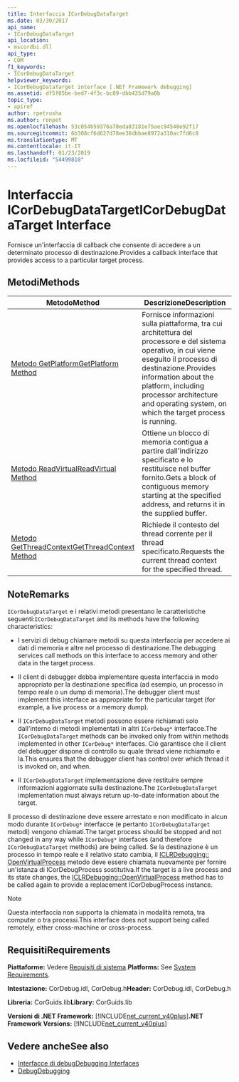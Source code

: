 ```yaml
---
title: Interfaccia ICorDebugDataTarget
ms.date: 03/30/2017
api_name:
- ICorDebugDataTarget
api_location:
- mscordbi.dll
api_type:
- COM
f1_keywords:
- ICorDebugDataTarget
helpviewer_keywords:
- ICorDebugDataTarget interface [.NET Framework debugging]
ms.assetid: df5f05be-bed7-4f3c-bc89-dbb435d79a0b
topic_type:
- apiref
author: rpetrusha
ms.author: ronpet
ms.openlocfilehash: 53c054b59376a78eda83181e75aec94548e92f17
ms.sourcegitcommit: 6b308cf6d627d78ee36dbbae8972a310ac7fd6c8
ms.translationtype: MT
ms.contentlocale: it-IT
ms.lasthandoff: 01/23/2019
ms.locfileid: "54499818"
---
```

# <a name="icordebugdatatarget-interface"></a><span data-ttu-id="b5a58-102">Interfaccia ICorDebugDataTarget</span><span class="sxs-lookup"><span data-stu-id="b5a58-102">ICorDebugDataTarget Interface</span></span>
<span data-ttu-id="b5a58-103">Fornisce un'interfaccia di callback che consente di accedere a un determinato processo di destinazione.</span><span class="sxs-lookup"><span data-stu-id="b5a58-103">Provides a callback interface that provides access to a particular target process.</span></span>  
  
## <a name="methods"></a><span data-ttu-id="b5a58-104">Metodi</span><span class="sxs-lookup"><span data-stu-id="b5a58-104">Methods</span></span>  
  
|<span data-ttu-id="b5a58-105">Metodo</span><span class="sxs-lookup"><span data-stu-id="b5a58-105">Method</span></span>|<span data-ttu-id="b5a58-106">Descrizione</span><span class="sxs-lookup"><span data-stu-id="b5a58-106">Description</span></span>|  
|------------|-----------------|  
|[<span data-ttu-id="b5a58-107">Metodo GetPlatform</span><span class="sxs-lookup"><span data-stu-id="b5a58-107">GetPlatform Method</span></span>](../../../../docs/framework/unmanaged-api/debugging/icordebugdatatarget-getplatform-method.md)|<span data-ttu-id="b5a58-108">Fornisce informazioni sulla piattaforma, tra cui architettura del processore e del sistema operativo, in cui viene eseguito il processo di destinazione.</span><span class="sxs-lookup"><span data-stu-id="b5a58-108">Provides information about the platform, including processor architecture and operating system, on which the target process is running.</span></span>|  
|[<span data-ttu-id="b5a58-109">Metodo ReadVirtual</span><span class="sxs-lookup"><span data-stu-id="b5a58-109">ReadVirtual Method</span></span>](../../../../docs/framework/unmanaged-api/debugging/icordebugdatatarget-readvirtual-method.md)|<span data-ttu-id="b5a58-110">Ottiene un blocco di memoria contigua a partire dall'indirizzo specificato e lo restituisce nel buffer fornito.</span><span class="sxs-lookup"><span data-stu-id="b5a58-110">Gets a block of contiguous memory starting at the specified address, and returns it in the supplied buffer.</span></span>|  
|[<span data-ttu-id="b5a58-111">Metodo GetThreadContext</span><span class="sxs-lookup"><span data-stu-id="b5a58-111">GetThreadContext Method</span></span>](../../../../docs/framework/unmanaged-api/debugging/icordebugdatatarget-getthreadcontext-method.md)|<span data-ttu-id="b5a58-112">Richiede il contesto del thread corrente per il thread specificato.</span><span class="sxs-lookup"><span data-stu-id="b5a58-112">Requests the current thread context for the specified thread.</span></span>|  
  
## <a name="remarks"></a><span data-ttu-id="b5a58-113">Note</span><span class="sxs-lookup"><span data-stu-id="b5a58-113">Remarks</span></span>  
 <span data-ttu-id="b5a58-114">`ICorDebugDataTarget` e i relativi metodi presentano le caratteristiche seguenti:</span><span class="sxs-lookup"><span data-stu-id="b5a58-114">`ICorDebugDataTarget` and its methods have the following characteristics:</span></span>  
  
-   <span data-ttu-id="b5a58-115">I servizi di debug chiamare metodi su questa interfaccia per accedere ai dati di memoria e altre nel processo di destinazione.</span><span class="sxs-lookup"><span data-stu-id="b5a58-115">The debugging services call methods on this interface to access memory and other data in the target process.</span></span>  
  
-   <span data-ttu-id="b5a58-116">Il client di debugger debba implementare questa interfaccia in modo appropriato per la destinazione specifica (ad esempio, un processo in tempo reale o un dump di memoria).</span><span class="sxs-lookup"><span data-stu-id="b5a58-116">The debugger client must implement this interface as appropriate for the particular target (for example, a live process or a memory dump).</span></span>  
  
-   <span data-ttu-id="b5a58-117">Il `ICorDebugDataTarget` metodi possono essere richiamati solo dall'interno di metodi implementati in altri `ICorDebug*` interfacce.</span><span class="sxs-lookup"><span data-stu-id="b5a58-117">The `ICorDebugDataTarget` methods can be invoked only from within methods implemented in other `ICorDebug*` interfaces.</span></span> <span data-ttu-id="b5a58-118">Ciò garantisce che il client del debugger dispone di controllo su quale thread viene richiamato e la.</span><span class="sxs-lookup"><span data-stu-id="b5a58-118">This ensures that the debugger client has control over which thread it is invoked on, and when.</span></span>  
  
-   <span data-ttu-id="b5a58-119">Il `ICorDebugDataTarget` implementazione deve restituire sempre informazioni aggiornate sulla destinazione.</span><span class="sxs-lookup"><span data-stu-id="b5a58-119">The `ICorDebugDataTarget` implementation must always return up-to-date information about the target.</span></span>  
  
 <span data-ttu-id="b5a58-120">Il processo di destinazione deve essere arrestato e non modificato in alcun modo durante `ICorDebug*` interfacce (e pertanto `ICorDebugDataTarget` metodi) vengono chiamati.</span><span class="sxs-lookup"><span data-stu-id="b5a58-120">The target process should be stopped and not changed in any way while `ICorDebug*` interfaces (and therefore `ICorDebugDataTarget` methods) are being called.</span></span> <span data-ttu-id="b5a58-121">Se la destinazione è un processo in tempo reale e il relativo stato cambia, il [ICLRDebugging:: OpenVirtualProcess](../../../../docs/framework/unmanaged-api/debugging/iclrdebugging-openvirtualprocess-method.md) metodo deve essere chiamata nuovamente per fornire un'istanza di ICorDebugProcess sostitutiva.</span><span class="sxs-lookup"><span data-stu-id="b5a58-121">If the target is a live process and its state changes, the [ICLRDebugging::OpenVirtualProcess](../../../../docs/framework/unmanaged-api/debugging/iclrdebugging-openvirtualprocess-method.md) method has to be called again to provide a replacement ICorDebugProcess instance.</span></span>  
  
> [!NOTE]
>  <span data-ttu-id="b5a58-122">Questa interfaccia non supporta la chiamata in modalità remota, tra computer o tra processi.</span><span class="sxs-lookup"><span data-stu-id="b5a58-122">This interface does not support being called remotely, either cross-machine or cross-process.</span></span>  
  
## <a name="requirements"></a><span data-ttu-id="b5a58-123">Requisiti</span><span class="sxs-lookup"><span data-stu-id="b5a58-123">Requirements</span></span>  
 <span data-ttu-id="b5a58-124">**Piattaforme:** Vedere [Requisiti di sistema](../../../../docs/framework/get-started/system-requirements.md).</span><span class="sxs-lookup"><span data-stu-id="b5a58-124">**Platforms:** See [System Requirements](../../../../docs/framework/get-started/system-requirements.md).</span></span>  
  
 <span data-ttu-id="b5a58-125">**Intestazione:** CorDebug.idl, CorDebug.h</span><span class="sxs-lookup"><span data-stu-id="b5a58-125">**Header:** CorDebug.idl, CorDebug.h</span></span>  
  
 <span data-ttu-id="b5a58-126">**Libreria:** CorGuids.lib</span><span class="sxs-lookup"><span data-stu-id="b5a58-126">**Library:** CorGuids.lib</span></span>  
  
 <span data-ttu-id="b5a58-127">**Versioni di .NET Framework:** [!INCLUDE[net_current_v40plus](../../../../includes/net-current-v40plus-md.md)]</span><span class="sxs-lookup"><span data-stu-id="b5a58-127">**.NET Framework Versions:** [!INCLUDE[net_current_v40plus](../../../../includes/net-current-v40plus-md.md)]</span></span>  
  
## <a name="see-also"></a><span data-ttu-id="b5a58-128">Vedere anche</span><span class="sxs-lookup"><span data-stu-id="b5a58-128">See also</span></span>
- [<span data-ttu-id="b5a58-129">Interfacce di debug</span><span class="sxs-lookup"><span data-stu-id="b5a58-129">Debugging Interfaces</span></span>](../../../../docs/framework/unmanaged-api/debugging/debugging-interfaces.md)
- [<span data-ttu-id="b5a58-130">Debug</span><span class="sxs-lookup"><span data-stu-id="b5a58-130">Debugging</span></span>](../../../../docs/framework/unmanaged-api/debugging/index.md)
